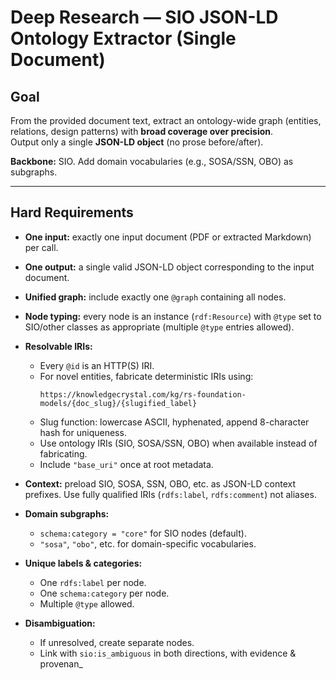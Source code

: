 # Deep Research — SIO JSON-LD Ontology Extractor (Single Document)

## Goal
From the provided document text, extract an ontology-wide graph (entities, relations, design patterns) with **broad coverage over precision**.  
Output only a single **JSON-LD object** (no prose before/after).

**Backbone:** SIO. Add domain vocabularies (e.g., SOSA/SSN, OBO) as subgraphs.

---

## Hard Requirements

- **One input:** exactly one input document (PDF or extracted Markdown) per call.  
- **One output:** a single valid JSON-LD object corresponding to the input document.  
- **Unified graph:** include exactly one `@graph` containing all nodes.  
- **Node typing:** every node is an instance (`rdf:Resource`) with `@type` set to SIO/other classes as appropriate (multiple `@type` entries allowed).  
- **Resolvable IRIs:**  
  - Every `@id` is an HTTP(S) IRI.  
  - For novel entities, fabricate deterministic IRIs using:  
    ```
    https://knowledgecrystal.com/kg/rs-foundation-models/{doc_slug}/{slugified_label}
    ```  
  - Slug function: lowercase ASCII, hyphenated, append 8-character hash for uniqueness.  
  - Use ontology IRIs (SIO, SOSA/SSN, OBO) when available instead of fabricating.  
  - Include `"base_uri"` once at root metadata.  

- **Context:** preload SIO, SOSA, SSN, OBO, etc. as JSON-LD context prefixes. Use fully qualified IRIs (`rdfs:label`, `rdfs:comment`) not aliases.  

- **Domain subgraphs:**  
  - `schema:category = "core"` for SIO nodes (default).  
  - `"sosa"`, `"obo"`, etc. for domain-specific vocabularies.  

- **Unique labels & categories:**  
  - One `rdfs:label` per node.  
  - One `schema:category` per node.  
  - Multiple `@type` allowed.  

- **Disambiguation:**  
  - If unresolved, create separate nodes.  
  - Link with `sio:is_ambiguous` in both directions, with evidence & provenan_
